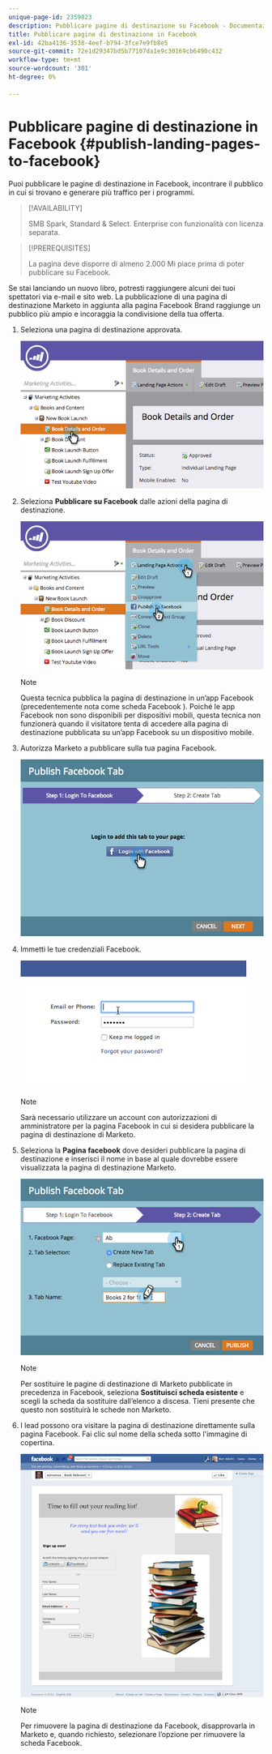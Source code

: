 ```yaml
---
unique-page-id: 2359823
description: Pubblicare pagine di destinazione su Facebook - Documentazione Marketo - Documentazione del prodotto
title: Pubblicare pagine di destinazione in Facebook
exl-id: 42ba4136-3538-4eef-b794-3fce7e9fb8e5
source-git-commit: 72e1d29347bd5b77107da1e9c30169cb6490c432
workflow-type: tm+mt
source-wordcount: '301'
ht-degree: 0%

---
```


# Pubblicare pagine di destinazione in Facebook {#publish-landing-pages-to-facebook}

Puoi pubblicare le pagine di destinazione in Facebook, incontrare il pubblico in cui si trovano e generare più traffico per i programmi.

>[!AVAILABILITY]
>
>SMB Spark, Standard &amp; Select. Enterprise con funzionalità con licenza separata.

>[!PREREQUISITES]
>
>La pagina deve disporre di almeno 2.000 Mi piace prima di poter pubblicare su Facebook.

Se stai lanciando un nuovo libro, potresti raggiungere alcuni dei tuoi spettatori via e-mail e sito web. La pubblicazione di una pagina di destinazione Marketo in aggiunta alla pagina Facebook Brand raggiunge un pubblico più ampio e incoraggia la condivisione della tua offerta.

1. Seleziona una pagina di destinazione approvata.

   ![](assets/image2015-4-22-16-3a53-3a46.png)

1. Seleziona **Pubblicare su Facebook** dalle azioni della pagina di destinazione.

   ![](assets/image2015-4-22-16-3a54-3a55.png)

   >[!NOTE]
   >
   >Questa tecnica pubblica la pagina di destinazione in un’app Facebook (precedentemente nota come scheda Facebook ). Poiché le app Facebook non sono disponibili per dispositivi mobili, questa tecnica non funzionerà quando il visitatore tenta di accedere alla pagina di destinazione pubblicata su un’app Facebook su un dispositivo mobile.

1. Autorizza Marketo a pubblicare sulla tua pagina Facebook.

   ![](assets/image2015-4-22-18-3a27-3a14.png)

1. Immetti le tue credenziali Facebook.

   ![](assets/image2015-4-22-18-3a29-3a57.png)

   >[!NOTE]
   >
   >Sarà necessario utilizzare un account con autorizzazioni di amministratore per la pagina Facebook in cui si desidera pubblicare la pagina di destinazione di Marketo.

1. Seleziona la **Pagina facebook** dove desideri pubblicare la pagina di destinazione e inserisci il nome in base al quale dovrebbe essere visualizzata la pagina di destinazione Marketo.

   ![](assets/image2015-4-22-18-3a31-3a39.png)

   >[!NOTE]
   >
   >Per sostituire le pagine di destinazione di Marketo pubblicate in precedenza in Facebook, seleziona **Sostituisci scheda esistente** e scegli la scheda da sostituire dall’elenco a discesa. Tieni presente che questo non sostituirà le schede non Marketo.

1. I lead possono ora visitare la pagina di destinazione direttamente sulla pagina Facebook. Fai clic sul nome della scheda sotto l&#39;immagine di copertina.

   ![](assets/image2015-4-22-18-3a42-3a15.png)

   >[!NOTE]
   >
   >Per rimuovere la pagina di destinazione da Facebook, disapprovarla in Marketo e, quando richiesto, selezionare l’opzione per rimuovere la scheda Facebook.

